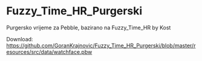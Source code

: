 Fuzzy_Time_HR_Purgerski
=======================

Purgersko vrijeme za Pebble, bazirano na Fuzzy_Time_HR by Kost

Download: https://github.com/GoranKrajnovic/Fuzzy_Time_HR_Purgerski/blob/master/resources/src/data/watchface.pbw
